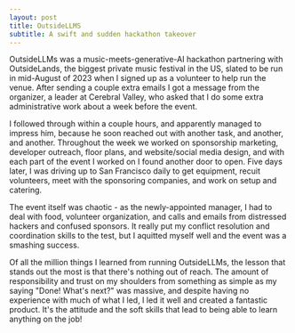 ```yaml
---
layout: post
title: OutsideLLMS
subtitle: A swift and sudden hackathon takeover
---
```

OutsideLLMs was a music-meets-generative-AI hackathon partnering with OutsideLands, the biggest private music festival in the US, slated to be run in mid-August of 2023 when I signed up as a volunteer to help run the venue. After sending a couple extra emails I got a message from the organizer, a leader at Cerebral Valley, who asked that I do some extra administrative work about a week before the event.

I followed through within a couple hours, and apparently managed to impress him, because he soon reached out with another task, and another, and another. Throughout the week we worked on sponsorship marketing, developer outreach, floor plans, and website/social media design, and with each part of the event I worked on I found another door to open. Five days later, I was driving up to San Francisco daily to get equipment, recuit volunteers, meet with the sponsoring companies, and work on setup and catering.

The event itself was chaotic - as the newly-appointed manager, I had to deal with food, volunteer organization, and calls and emails from distressed hackers and confused sponsors. It really put my conflict resolution and coordination skills to the test, but I aquitted myself well and the event was a smashing success. 

Of all the million things I learned from running OutsideLLMs, the lesson that stands out the most is that there's nothing out of reach. The amount of responsibility and trust on my shoulders from something as simple as my saying "Done! What's next?" was massive, and despite having no experience with much of what I led, I led it well and created a fantastic product. It's the attitude and the soft skills that lead to being able to learn anything on the job!
